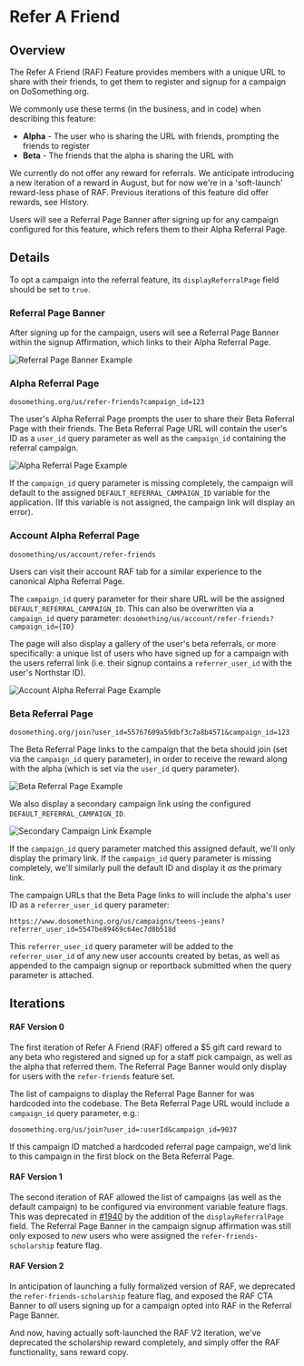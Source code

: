 # Refer A Friend

## Overview

The Refer A Friend (RAF) Feature provides members with a unique URL to share with their friends, to get them to register and signup for a campaign on DoSomething.org.

We commonly use these terms (in the business, and in code) when describing this feature:

- **Alpha** - The user who is sharing the URL with friends, prompting the friends to register
- **Beta** - The friends that the alpha is sharing the URL with

We currently do not offer any reward for referrals. We anticipate introducing a new iteration of a reward in August, but for now we're in a 'soft-launch' reward-less phase of RAF. Previous iterations of this feature did offer rewards, see History.

Users will see a Referral Page Banner after signing up for any campaign configured for this feature, which refers them to their Alpha Referral Page.

## Details

To opt a campaign into the referral feature, its `displayReferralPage` field should be set to `true`.

### Referral Page Banner

After signing up for the campaign, users will see a Referral Page Banner within the signup Affirmation, which links to their Alpha Referral Page.

![Referral Page Banner Example](../../.gitbook/assets/referral-page-banner.png)

### Alpha Referral Page

```
dosomething.org/us/refer-friends?campaign_id=123
```

The user's Alpha Referral Page prompts the user to share their Beta Referral Page with their friends. The Beta Referral Page URL will contain the user's ID as a `user_id` query parameter as well as the `campaign_id` containing the referral campaign.

![Alpha Referral Page Example](../../.gitbook/assets/alpha-referral-page.png)

If the `campaign_id` query parameter is missing completely, the campaign will default to the assigned `DEFAULT_REFERRAL_CAMPAIGN_ID` variable for the application. (If this variable is not assigned, the campaign link will display an error).

### Account Alpha Referral Page

```
dosomething/us/account/refer-friends
```

Users can visit their account RAF tab for a similar experience to the canonical Alpha Referral Page.

The `campaign_id` query parameter for their share URL will be the assigned `DEFAULT_REFERRAL_CAMPAIGN_ID`. This can also be overwritten via a `campaign_id` query parameter: `dosomething/us/account/refer-friends?campaign_id={ID}`

The page will also display a gallery of the user's beta referrals, or more specifically: a unique list of users who have signed up for a campaign with the users referral link (i.e. their signup contains a `referrer_user_id` with the user's Northstar ID).

![Account Alpha Referral Page Example](../../.gitbook/assets/account-alpha-referral-page.png)

### Beta Referral Page

```
dosomething.org/join?user_id=55767609a59dbf3c7a8b4571&campaign_id=123
```

The Beta Referral Page links to the campaign that the beta should join (set via the `campaign_id` query parameter), in order to receive the reward along with the alpha (which is set via the `user_id` query parameter).

![Beta Referral Page Example](../../.gitbook/assets/beta-referral-page.png)

We also display a secondary campaign link using the configured `DEFAULT_REFERRAL_CAMPAIGN_ID`.

![Secondary Campaign Link Example](../../.gitbook/assets/secondary-referral-campaign.png)

If the `campaign_id` query parameter matched this assigned default, we'll only display the primary link. If the `campaign_id` query parameter is missing completely, we'll similarly pull the default ID and display it _as_ the primary link.

The campaign URLs that the Beta Page links to will include the alpha's user ID as a `referrer_user_id` query parameter:

```
https://www.dosomething.org/us/campaigns/teens-jeans?referrer_user_id=5547be89469c64ec7d8b518d
```

This `referrer_user_id` query parameter will be added to the `referrer_user_id` of any new user accounts created by betas, as well as appended to the campaign signup or reportback submitted when the query parameter is attached.

## Iterations

#### RAF Version 0

The first iteration of Refer A Friend (RAF) offered a \$5 gift card reward to any beta who registered and signed up for a staff pick campaign, as well as the alpha that referred them. The Referral Page Banner would only display for users with the `refer-friends` feature set.

The list of campaigns to display the Referral Page Banner for was hardcoded into the codebase. The Beta Referral Page URL would include a `campaign_id` query parameter, e.g.:

```
dosomething.org/us/join?user_id=:userId&campaign_id=9037
```

If this campaign ID matched a hardcoded referral page campaign, we'd link to this campaign in the first block on the Beta Referral Page.

#### RAF Version 1

The second iteration of RAF allowed the list of campaigns (as well as the default campaign) to be configured via environment variable feature flags. This was deprecated in [#1940](https://github.com/DoSomething/phoenix-next/pull/1940) by the addition of the `displayReferralPage` field. The Referral Page Banner in the campaign signup affirmation was still only exposed to _new_ users who were assigned the `refer-friends-scholarship` feature flag.

#### RAF Version 2

In anticipation of launching a fully formalized version of RAF, we deprecated the `refer-friends-scholarship` feature flag, and exposed the RAF CTA Banner to _all_ users signing up for a campaign opted into RAF in the Referral Page Banner.

And now, having actually soft-launched the RAF V2 iteration, we've deprecated the scholarship reward completely, and simply offer the RAF functionality, sans reward copy.
